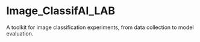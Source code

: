 # Image_ClassifAI_LAB
A toolkit for image classification experiments, from data collection to model evaluation.
